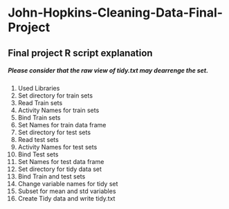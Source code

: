 # John-Hopkins-Cleaning-Data-Final-Project
## Final project R script explanation
##### Please consider that the raw view of tidy.txt may dearrenge the set.

1. Used Libraries
2. Set directory for train sets
3. Read Train sets 
4. Activity Names for train sets
5. Bind Train sets
6. Set Names for train data frame
7. Set directory for test sets
8. Read test sets
9. Activity Names for test sets
10. Bind Test sets
11. Set Names for test data frame
12. Set directory for tidy data set
13. Bind Train and test sets
14. Change variable names for tidy set
15. Subset for mean and std variables
16. Create Tidy data and write tidy.txt
